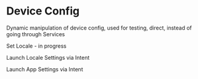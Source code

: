 # Device Config

Dynamic manipulation of device config, used for testing, direct, instead of going through Services

Set Locale - in progress

Launch Locale Settings via Intent

Launch App Settings via Intent
